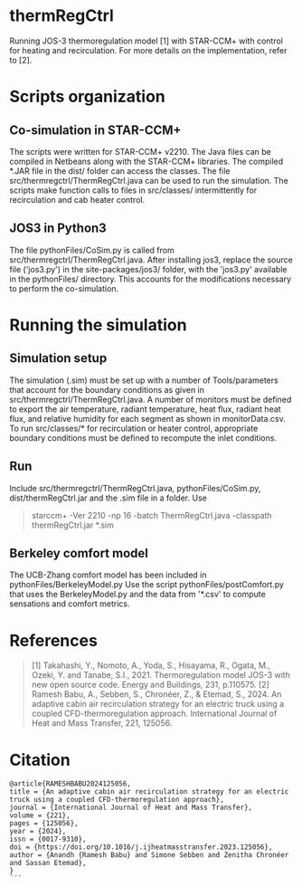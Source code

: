 # thermRegCtrl
Running JOS-3 thermoregulation model [1] with STAR-CCM+ with control for heating and recirculation. 
For more details on the implementation, refer to [2].

# Scripts organization
## Co-simulation in STAR-CCM+
The scripts were written for STAR-CCM+ v2210. The Java files can be compiled in Netbeans along with the STAR-CCM+ libraries. The compiled *.JAR file in the dist/ folder can access the classes.
The file src/thermregctrl/ThermRegCtrl.java can be used to run the simulation. The scripts make function calls to files in src/classes/ intermittently for recirculation and cab heater control. 

## JOS3 in Python3
The file pythonFiles/CoSim.py is called from src/thermregctrl/ThermRegCtrl.java. After installing jos3, replace the source file ('jos3.py') in the site-packages/jos3/ folder, with the 'jos3.py' available in the pythonFiles/ directory.
This accounts for the modifications necessary to perform the co-simulation.

# Running the simulation
## Simulation setup
The simulation (.sim) must be set up with a number of Tools/parameters that account for the boundary conditions as given in src/thermregctrl/ThermRegCtrl.java.
A number of monitors must be defined to export the air temperature, radiant temperature, heat flux, radiant heat flux, and relative humidity for each segment as shown in monitorData.csv.
To run src/classes/* for recirculation or heater control, appropriate boundary conditions must be defined to recompute the inlet conditions. 

## Run
Include src/thermregctrl/ThermRegCtrl.java, pythonFiles/CoSim.py, dist/thermRegCtrl.jar and the .sim file in a folder.
Use 
> starccm+ -Ver 2210 -np 16 -batch ThermRegCtrl.java -classpath thermRegCtrl.jar *.sim

## Berkeley comfort model
The UCB-Zhang comfort model has been included in pythonFiles/BerkeleyModel.py
Use the script pythonFiles/postComfort.py that uses the BerkeleyModel.py and the data from '*.csv' to compute sensations and comfort metrics.

# References
> [1] Takahashi, Y., Nomoto, A., Yoda, S., Hisayama, R., Ogata, M., Ozeki, Y. and Tanabe, S.I., 2021. Thermoregulation model JOS-3 with new open source code. Energy and Buildings, 231, p.110575.
> [2] Ramesh Babu, A., Sebben, S., Chronéer, Z., & Etemad, S., 2024. An adaptive cabin air recirculation strategy for an electric truck using a coupled CFD-thermoregulation approach. International Journal of Heat and Mass Transfer, 221, 125056.

# Citation
```
@article{RAMESHBABU2024125056,
title = {An adaptive cabin air recirculation strategy for an electric truck using a coupled CFD-thermoregulation approach},
journal = {International Journal of Heat and Mass Transfer},
volume = {221},
pages = {125056},
year = {2024},
issn = {0017-9310},
doi = {https://doi.org/10.1016/j.ijheatmasstransfer.2023.125056},
author = {Anandh {Ramesh Babu} and Simone Sebben and Zenitha Chronéer and Sassan Etemad},
}
´´´
